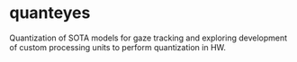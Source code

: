 # quanteyes
Quantization of SOTA models for gaze tracking and exploring development of custom processing units to perform quantization in HW.
